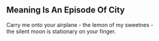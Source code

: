 Meaning Is An Episode Of City
-----------------------------
Carry me onto your airplane - the lemon of my sweetnes -  
the silent moon is stationary on your finger.  
